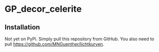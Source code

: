 # GP_decor_celerite

## Installation

Not yet on PyPi.
Simply pull this repository from GitHub.
You also need to pull https://github.com/MNGuenther/lichtkurven.
